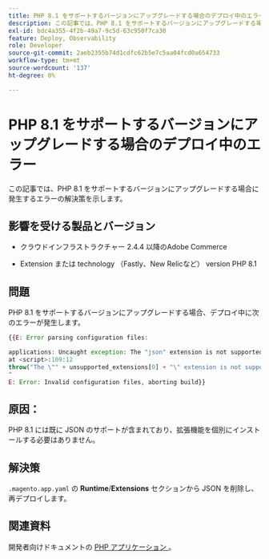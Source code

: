 ```yaml
---
title: PHP 8.1 をサポートするバージョンにアップグレードする場合のデプロイ中のエラー
description: この記事では、PHP 8.1 をサポートするバージョンにアップグレードする場合に発生するエラーの解決策を示します。
exl-id: bdc4a355-4f2b-49a7-9c5d-63c950f7ca30
feature: Deploy, Observability
role: Developer
source-git-commit: 2aeb2355b74d1cdfc62b5e7c5aa04fcd0a654733
workflow-type: tm+mt
source-wordcount: '137'
ht-degree: 0%

---
```


# PHP 8.1 をサポートするバージョンにアップグレードする場合のデプロイ中のエラー

この記事では、PHP 8.1 をサポートするバージョンにアップグレードする場合に発生するエラーの解決策を示します。

## 影響を受ける製品とバージョン

* クラウドインフラストラクチャー 2.4.4 以降のAdobe Commerce

* Extension または technology （Fastly、New Relicなど） version PHP 8.1

## 問題

PHP 8.1 をサポートするバージョンにアップグレードする場合、デプロイ中に次のエラーが発生します。

```PHP
{{E: Error parsing configuration files:

applications: Uncaught exception: The "json" extension is not supported for php:8.1
at <script>:109:12
throw("The \"" + unsupported_extensions[0] + "\" extension is not supported for " + service.type);
^
E: Error: Invalid configuration files, aborting build}}
```

## 原因：

PHP 8.1 には既に JSON のサポートが含まれており、拡張機能を個別にインストールする必要はありません。

## 解決策

`.magento.app.yaml` の **Runtime**/**Extensions** セクションから JSON を削除し、再デプロイします。

## 関連資料

開発者向けドキュメントの [PHP アプリケーション ](https://experienceleague.adobe.com/en/docs/commerce-cloud-service/user-guide/configure/app/php-settings)。

